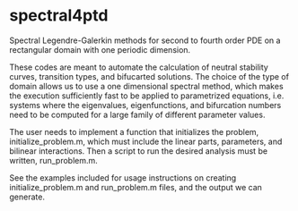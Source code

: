 # spectral4ptd

Spectral Legendre-Galerkin methods for second to fourth order PDE on a rectangular domain with one periodic dimension.

These codes are meant to automate the calculation of neutral stability curves, transition types, and bifucarted solutions. The choice of the type of domain allows us to use a one dimensional spectral method, which makes the execution sufficiently fast to be applied to parametrized equations, i.e. systems where the eigenvalues, eigenfunctions, and bifurcation numbers need to be computed for a large family of different parameter values.

The user needs to implement a function that initializes the problem, initialize_problem.m, which must include the linear parts, parameters, and bilinear interactions. Then a script to run the desired analysis must be written, run_problem.m.

See the examples included for usage instructions on creating initialize_problem.m and run_problem.m files, and the output we can generate.
